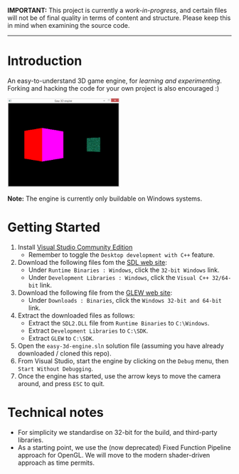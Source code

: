 **IMPORTANT:** This project is currently a *work-in-progress*, and certain files will not be of final quality in terms of content and structure. Please keep this in mind when examining the source code.

---

# Introduction
An easy-to-understand 3D game engine, for *learning and experimenting*. Forking and hacking the code for your own project is also encouraged :)

<img src="docs/screenshot.png" width="50%">

**Note:** The engine is currently only buildable on Windows systems.

# Getting Started

1. Install [Visual Studio Community Edition](https://visualstudio.microsoft.com)
    - Remember to toggle the `Desktop development with C++` feature.
2. Download the following files fom the [SDL web site](https://www.libsdl.org/download-2.0.php):
    - Under `Runtime Binaries : Windows`, click the `32-bit Windows` link.
    - Under `Development Libraries : Windows`, click the `Visual C++ 32/64-bit` link.
3. Download the following file from the [GLEW web site](http://glew.sourceforge.net/):
    - Under `Downloads : Binaries`, click the `Windows 32-bit and 64-bit` link.
4. Extract the downloaded files as follows:
    - Extract the `SDL2.DLL` file from `Runtime Binaries` to `C:\Windows`.
    - Extract `Development Libraries` to `C:\SDK`.
    - Extract `GLEW` to `C:\SDK`.
7. Open the `easy-3d-engine.sln` solution file (assuming you have already downloaded / cloned this repo).
8. From Visual Studio, start the engine by clicking on the `Debug` menu, then `Start Without Debugging`.
9. Once the engine has started, use the arrow keys to move the camera around, and press `ESC` to quit.

# Technical notes
* For simplicity we standardise on 32-bit for the build, and third-party libraries.
* As a starting point, we use the (now deprecated) Fixed Function Pipeline approach for OpenGL. We will move to the modern shader-driven approach as time permits.
